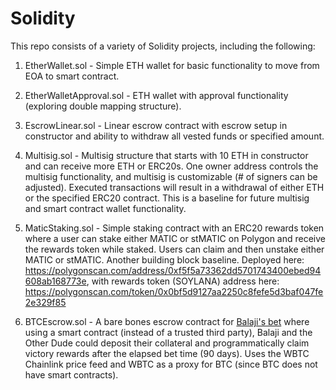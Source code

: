 # Solidity
This repo consists of a variety of Solidity projects, including the following:

1. EtherWallet.sol - Simple ETH wallet for basic functionality to move from EOA to smart contract.

2. EtherWalletApproval.sol - ETH wallet with approval functionality (exploring double mapping structure).

3. EscrowLinear.sol - Linear escrow contract with escrow setup in constructor and ability to withdraw all vested funds or specified amount.

4. Multisig.sol - Multisig structure that starts with 10 ETH in constructor and can receive more ETH or ERC20s. One owner address controls the multisig functionality, and multisig is customizable (# of signers can be adjusted). Executed transactions will result in a withdrawal of either ETH or the specified ERC20 contract. This is a baseline for future multisig and smart contract wallet functionality.

5. MaticStaking.sol - Simple staking contract with an ERC20 rewards token where a user can stake either MATIC or stMATIC on Polygon and receive the rewards token while staked. Users can claim and then unstake either MATIC or stMATIC. Another building block baseline. 
Deployed here: https://polygonscan.com/address/0xf5f5a73362dd5701743400ebed94608ab168773e, with rewards token (SOYLANA) address here: https://polygonscan.com/token/0x0bf5d9127aa2250c8fefe5d3baf047fe2e329f85

6. BTCEscrow.sol - A bare bones escrow contract for <a href="https://twitter.com/VivekVentures/status/1636846054703263746?s=20">Balaji's bet</a> where using a smart contract (instead of a trusted third party), Balaji and the Other Dude could deposit their collateral and programmatically claim victory rewards after the elapsed bet time (90 days). Uses the WBTC Chainlink price feed and WBTC as a proxy for BTC (since BTC does not have smart contracts).
